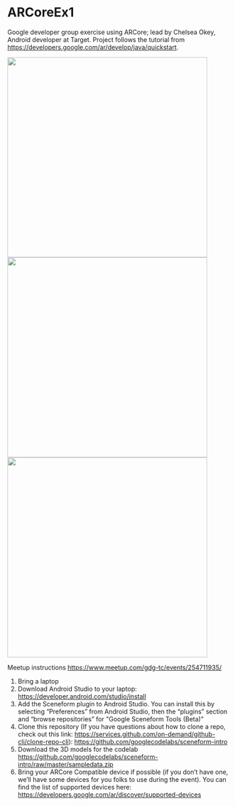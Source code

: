 # ARCoreEx1
Google developer group exercise using ARCore; lead by Chelsea Okey, Android developer at Target.
Project follows the tutorial from https://developers.google.com/ar/develop/java/quickstart.

<img width="450" src="https://user-images.githubusercontent.com/1282659/50740811-0b23de00-11ba-11e9-99ff-3740f759bd1e.png">
<img width="450" src="https://user-images.githubusercontent.com/1282659/50740812-0b23de00-11ba-11e9-8502-d13d2d949605.png">
<img width="450" src="https://user-images.githubusercontent.com/1282659/50740813-0c550b00-11ba-11e9-8795-67617d109578.png">

Meetup instructions
https://www.meetup.com/gdg-tc/events/254711935/

1) Bring a laptop
2) Download Android Studio to your laptop: https://developer.android.com/studio/install
3) Add the Sceneform plugin to Android Studio. You can install this by selecting “Preferences” from Android Studio, then the “plugins” section and “browse repositories” for "Google Sceneform Tools (Beta)"
4) Clone this repository (If you have questions about how to clone a repo, check out this link: https://services.github.com/on-demand/github-cli/clone-repo-cli): https://github.com/googlecodelabs/sceneform-intro
5) Download the 3D models for the codelab https://github.com/googlecodelabs/sceneform-intro/raw/master/sampledata.zip
6) Bring your ARCore Compatible device if possible (if you don’t have one, we’ll have some devices for you folks to use during the event). You can find the list of supported devices here: https://developers.google.com/ar/discover/supported-devices
